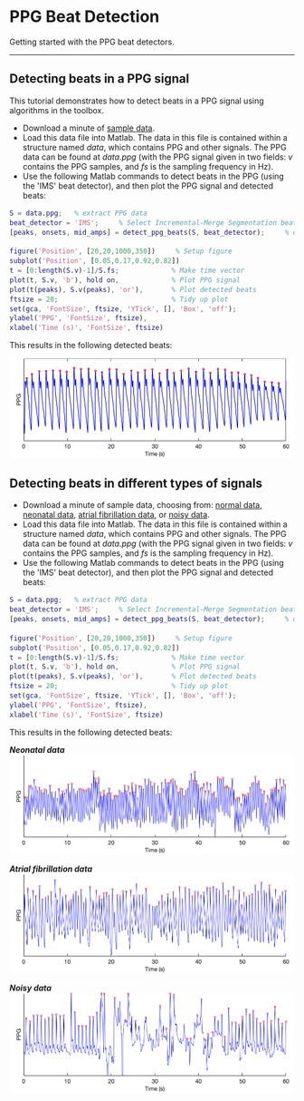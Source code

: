 # PPG Beat Detection

Getting started with the PPG beat detectors.

---

## Detecting beats in a PPG signal

This tutorial demonstrates how to detect beats in a PPG signal using algorithms in the toolbox.

- Download a minute of [sample data](https://zenodo.org/record/6967256/files/MIMIC_PERform_1_min_normal.mat?download=1).
- Load this data file into Matlab. The data in this file is contained within a structure named _data_, which contains PPG and other signals. The PPG data can be found at _data.ppg_ (with the PPG signal given in two fields: _v_ contains the PPG samples, and _fs_ is the sampling frequency in Hz).
- Use the following Matlab commands to detect beats in the PPG (using the 'IMS' beat detector), and then plot the PPG signal and detected beats:

```matlab
S = data.ppg;   % extract PPG data
beat_detector = 'IMS';     % Select Incremental-Merge Segmentation beat detector
[peaks, onsets, mid_amps] = detect_ppg_beats(S, beat_detector);     % detect beats in PPG

figure('Position', [20,20,1000,350])     % Setup figure
subplot('Position', [0.05,0.17,0.92,0.82])
t = [0:length(S.v)-1]/S.fs;             % Make time vector
plot(t, S.v, 'b'), hold on,             % Plot PPG signal
plot(t(peaks), S.v(peaks), 'or'),       % Plot detected beats
ftsize = 20;                            % Tidy up plot
set(gca, 'FontSize', ftsize, 'YTick', [], 'Box', 'off');
ylabel('PPG', 'FontSize', ftsize),
xlabel('Time (s)', 'FontSize', ftsize)
```

This results in the following detected beats:

![1-minute neonatal PPG signal and detected beats](../assets/images/ppg_1_min_beat_detection.png)


## Detecting beats in different types of signals

- Download a minute of sample data, choosing from: [normal data](https://zenodo.org/record/6967256/files/MIMIC_PERform_1_min_normal.mat?download=1), [neonatal data](https://zenodo.org/record/6967256/files/MIMIC_PERform_1_min_neonate.mat?download=1), [atrial fibrillation data](https://zenodo.org/record/6967256/files/MIMIC_PERform_1_min_AF.mat?download=1), or [noisy data](https://zenodo.org/record/6967256/files/MIMIC_PERform_1_min_noisy.mat?download=1).
- Load this data file into Matlab. The data in this file is contained within a structure named _data_, which contains PPG and other signals. The PPG data can be found at _data.ppg_ (with the PPG signal given in two fields: _v_ contains the PPG samples, and _fs_ is the sampling frequency in Hz).
- Use the following Matlab commands to detect beats in the PPG (using the 'IMS' beat detector), and then plot the PPG signal and detected beats:

```matlab
S = data.ppg;   % extract PPG data
beat_detector = 'IMS';     % Select Incremental-Merge Segmentation beat detector
[peaks, onsets, mid_amps] = detect_ppg_beats(S, beat_detector);     % detect beats in PPG

figure('Position', [20,20,1000,350])     % Setup figure
subplot('Position', [0.05,0.17,0.92,0.82])
t = [0:length(S.v)-1]/S.fs;             % Make time vector
plot(t, S.v, 'b'), hold on,             % Plot PPG signal
plot(t(peaks), S.v(peaks), 'or'),       % Plot detected beats
ftsize = 20;                            % Tidy up plot
set(gca, 'FontSize', ftsize, 'YTick', [], 'Box', 'off');
ylabel('PPG', 'FontSize', ftsize),
xlabel('Time (s)', 'FontSize', ftsize)
```

This results in the following detected beats:

_**Neonatal data**_
![1-minute neonatal PPG signal and detected beats](../assets/images/ppg_1_min_beat_detection_neonatal.png)

_**Atrial fibrillation data**_
![1-minute atrial fibrillation PPG signal and detected beats](../assets/images/ppg_1_min_beat_detection_af.png)

_**Noisy data**_
![1-minute noisy PPG signal and detected beats](../assets/images/ppg_1_min_beat_detection_noisy.png)

